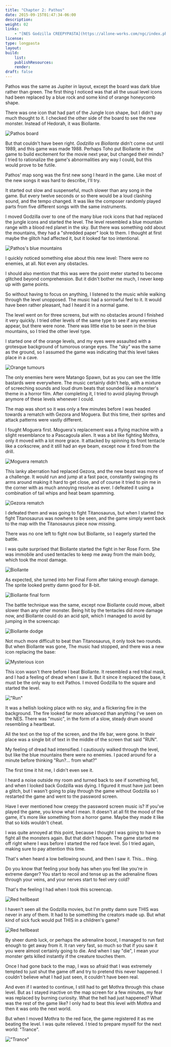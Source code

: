```yaml
---
title: "Chapter 2: Pathos"
date: 2015-09-15T01:47:34-06:00
description:
weight: 02
links:
    - "[NES Godzilla CREEPYPASTA](https://allone-works.com/ngc/index.php/2015/06/09/chapter-1-earth-mars/)"
license:
type: longpasta
layout:
build:
    list:
    publishResources:
    render:
draft: false
---
```


Pathos was the same as Jupiter in layout, except the board was dark blue rather
than green. The first thing I noticed was that all the usual level icons had been
replaced by a blue rock and some kind of orange honeycomb shape.

There was one icon that had part of the Jungle Icon shape, but I didn't pay much
thought to it. I checked the other side of the board to see the new monster.
Instead of Hedorah, it was Biollante.

![Pathos board](pathos-board.png)

But that couldn't have been right. *Godzilla vs Biollante* didn't come out until
1989, and this game was made 1988. Perhaps Toho put Biollante in the game to build
excitement for the movie next year, but changed their minds? I tried to rationalize
the game's abnormalities any way I could, but this would prove to be futile.

Pathos' map song was the first new song I heard in the game. Like most of the new
songs it was hard to describe, I'll try.

It started out slow and suspenseful, much slower than any song in the game. But
every twelve seconds or so there would be a loud clashing sound, and the tempo
changed. It was like the composer randomly played parts from five different songs
with the same instruments.

I moved Godzilla over to one of the many blue rock icons that had replaced the
jungle icons and started the level. The level resembled a blue mountain range
with a blood red planet in the sky. But there was something odd about the
mountains, they had a "shredded paper" look to them. I thought at first maybe the
glitch had affected it, but it looked far too intentional.

![Pathos's blue mountains](blue-mountains.png)

I quickly noticed something else about this new level: There were no enemies, at
all. Not even any obstacles.

I should also mention that this was were the point meter started to become glitched
beyond comprehension. But it didn't bother me much, I never keep up with game
points.

So without having to focus on anything, I listened to the music while walking
through the level unopposed. The music had a sorrowful feel to it. It would have
been rather pleasant, had I heard it in a normal game.

The level went on for three screens, but with no obstacles around I finished it
very quickly. I tried other levels of the same type to see if any enemies appear,
but there were none. There was little else to be seen in the blue mountains,
so I tried the other level type.

I started one of the orange levels, and my eyes were assaulted with a grotesque
background of tumorous orange eyes. The "sky" was the same as the ground, so I
assumed the game was indicating that this level takes place in a cave.

![Orange tumours](orange-tumours.png)

The only enemies here were Matango Spawn, but as you can see the little bastards
were everywhere. The music certainly didn't help, with a mixture of screeching
sounds and loud drum beats that sounded like a monster's theme in a horror film.
After completing it, I tried to avoid playing through anymore of these levels
whenever I could.

The map was short so it was only a few minutes before I was headed towards a
rematch with Gezora and Moguera. But this time, their sprites and attack patterns
were vastly different.

I fought Moguera first. Moguera's replacement was a flying machine with a slight
resemblance to a Pascagoula alien. It was a bit like fighting Mothra, only it
moved with a lot more grace. It attacked by spinning its front tentacle like a
corkscrew, and it still had an eye beam, except now it fired from the drill.

![Moguera rematch](moguera-3.png)

This lanky aberration had replaced Gezora, and the new beast was more of a
challenge. It would run and jump at a fast pace, constantly swinging its arms
around making it hard to get close, and of course it tried to pin me in the
corner with as much annoying resolve as ever. I defeated it using a combination
of tail whips and heat beam spamming.

![Gezora rematch](gezora-3.png)

I defeated them and was going to fight Titanosaurus, but when I started the fight
Titanosaurus was nowhere to be seen, and the game simply went back to the map with
the Titanosaurus piece now missing.

There was no one left to fight now but Biollante, so I eagerly started the battle.

I was quite surprised that Biollante started the fight in her Rose Form. She was
immobile and used tentacles to keep me away from the main body, which took the
most damage.

![Biollante](biollante-1.png)

As expected, she turned into her Final Form after taking enough damage. The sprite
looked pretty damn good for 8-bit.

![Biollante final form](biollante-2.png)

The battle technique was the same, except now Biollante could move, albeit slower
than any other monster. Being hit by the tentacles did more damage now, and
Biollante could do an acid spit, which I managed to avoid by jumping in the
screencap:

![Biollante dodge](biollante-3.png)

Not much more difficult to beat than Titanosaurus, it only took two rounds. But
when Biollante was gone, The music had stopped, and there was a new icon
replacing the base:

![Mysterious icon](red-board.png)

This icon wasn't there before I beat Biollante. It resembled a red tribal mask,
and I had a feeling of dread when I saw it. But it since it replaced the base,
it must be the only way to exit Pathos. I moved Godzilla to the square and
started the level.

!["Run"](run.png)

It was a hellish looking place with no sky, and a flickering fire in the
background. The fire looked far more advanced than anything I've seen on the NES.
There was "music", in the form of a slow, steady drum sound resembling a heartbeat.

All the text on the top of the screen, and the life bar, were gone. In their place
was a single bit of text in the middle of the screen that said "RUN".

My feeling of dread had intensified. I cautiously walked through the level, but
like the blue mountains there were no enemies. I paced around for a minute
before thinking "Run?... from what?"

The first time it hit me, I didn't even see it.

I heard a noise outside my room and turned back to see if something fell, and
when I looked back Godzilla was dying. I figured it must have just been a glitch,
but I wasn't going to play through the game without Godzilla so I restarted the
game and went to the password screen.

Have I ever mentioned how creepy the password screen music is? If you've played
the game, you know what I mean. It doesn't at all fit the mood of the game,
it's more like something from a horror game. Maybe they made it like that so
kids wouldn't cheat.

I was quite annoyed at this point, because I thought I was going to have to fight
all the monsters again. But that didn't happen. The game started me off right where
I was before I started the red face level. So I tried again, making sure to pay
attention this time.

That's when heard a low bellowing sound, and then I saw it. This... thing.

Do you know that feeling your body has when you feel like you're in extreme danger?
You start to recoil and tense up as the adrenaline flows through your veins,
and your nerves start to feel very cold?

That's the feeling I had when I took this screencap.

![Red hellbeast](run-2.png)

I haven't seen all the Godzilla movies, but I'm pretty damn sure THIS was never
in any of them. It had to be something the creators made up. But what kind of
sick fuck would put THIS in a children's game?

![Red hellbeast](run-3.png)

By sheer dumb luck, or perhaps the adrenaline boost, I managed to run fast enough
to get away from it. It ran very fast, so much so that if you saw it you were
almost certainly going to die. And when I say "die", I mean your monster gets
killed instantly if the creature touches them.

Once I had gone back to the map, I was so afraid that I was extremely tempted to
just shut the game off and try to pretend this never happened. I couldn't believe
what I had just seen, it couldn't have been real.

And even if I wanted to continue, I still had to get Mothra through this chase
level. But as I stayed inactive on the map screen for a few minutes, my fear
was replaced by burning curiosity. What the hell had just happened? What was
the rest of the game like? I only had to beat this level with Mothra and then
it was onto the next world.

But when I moved Mothra to the red face, the game registered it as me beating
the level. I was quite relieved. I tried to prepare myself for the next world:
"Trance".

!["Trance"](trance.png)
